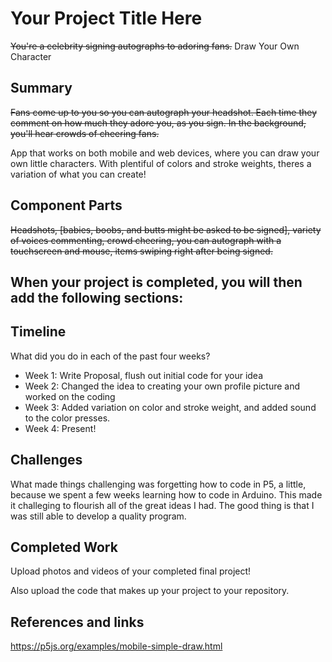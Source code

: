 # Your Project Title Here
~~You're a celebrity signing autographs to adoring fans.~~
Draw Your Own Character

## Summary
~~Fans come up to you so you can autograph your headshot. Each time they comment on how much they adore you, as you sign. In the background, you'll hear crowds of cheering fans.~~

App that works on both mobile and web devices, where you can draw your own little characters. With plentiful of colors and stroke weights, theres a variation of what you can create!

## Component Parts
~~Headshots, [babies, boobs, and butts might be asked to be signed], variety of voices commenting, crowd cheering, you can autograph with a touchscreen and mouse, items swiping right after being signed.~~

## When your project is completed, you will then add the following sections:

## Timeline

What did you do in each of the past four weeks?

- Week 1: Write Proposal, flush out initial code for your idea
- Week 2: Changed the idea to creating your own profile picture and worked on the coding
- Week 3: Added variation on color and stroke weight, and added sound to the color presses.
- Week 4: Present!
 
## Challenges

What made things challenging was forgetting how to code in P5, a little, because we spent a few weeks learning how to code in Arduino. This made it challeging to flourish all of the great ideas I had. The good thing is that I was still able to develop a quality program.

## Completed Work

Upload photos and videos of your completed final project!

Also upload the code that makes up your project to your repository.

## References and links

https://p5js.org/examples/mobile-simple-draw.html
